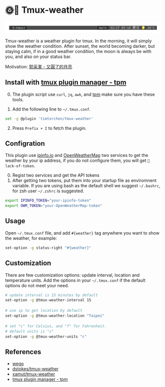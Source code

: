 # 🌞🌛 Tmux-weather

![](./screenshot.png)

Tmux-weather is a weather plugin for tmux. In the morning, it will simply show the weather condition. After sunset, the world becoming darker, but staying calm, if in a good weather condition, the moon is always be with you, and also on your status bar.

Motivation: [郭采潔 - 又圓了的月亮](https://www.youtube.com/watch?v=OfZfw3S_ZEk)

## Install with [tmux plugin manager - tpm](https://github.com/tmux-plugins/tpm)

0. The plugin script use `curl`, `jq`, `awk`, and [tpm](https://github.com/tmux-plugins/tpm) make sure you have these tools.

1. Add the following line to `~/.tmux.conf`.

```bash
set -g @plugin 'timtorchen/tmux-weather'
```

2. Press `Prefix + I` to fetch the plugin.

## Configration

This plugin use [ipinfo.io](https://ipinfo.io/) and [OpenWeatherMap](https://openweathermap.org/) two services to get the weather by your ip address, if you do not configure them, you will get `🎃 lack-of-token`.

0. Regist two services and get the API tokens
1. After getting two tokens, put them into your startup file as enviromnent variable. If you are using bash as the default shell we suggest `~/.bashrc`, for zsh user `~/.zshrc` is suggested.

```bash
export IPINFO_TOKEN="your-ipinfo-token"
export OWM_TOKEN="your-OpenWeatherMap-token"
```

## Usage

Open `~/.tmux.conf` file, and add `#{weather}` tag anywhere you want to show the weather, for example:

```bash
set-option -g status-right "#{weather}"
```

## Customization

There are few customization options: update interval, location and temperature units. Add the options in your `~/.tmux.conf` if the default options do not meet your need.

```bash
# update interval is 15 minutes by default
set-option -g @tmux-weather-interval 15

# use ip to get location by default
set-option -g @tmux-weather-location "Taipei"

# set "c" for Celsius, and "f" for Fahrenheit.
# default units is "c"
set-option -g @tmux-weather-units "c"
```

## References

- [wego](https://github.com/schachmat/wego)
- [dstokes/tmux-weather](https://github.com/dstokes/tmux-weather)
- [xamut/tmux-weather](https://github.com/xamut/tmux-weather)
- [tmux plugin manager - tpm ](https://github.com/tmux-plugins/tpm)
